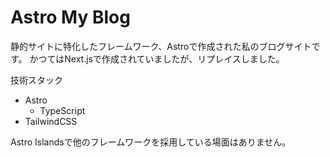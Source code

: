# Astro My Blog
静的サイトに特化したフレームワーク、Astroで作成された私のブログサイトです。
かつてはNext.jsで作成されていましたが、リプレイスしました。

技術スタック
- Astro
  - TypeScript
- TailwindCSS

Astro Islandsで他のフレームワークを採用している場面はありません。

